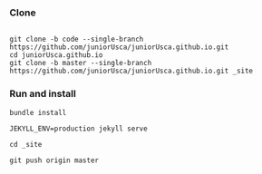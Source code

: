 ### Clone

```

git clone -b code --single-branch https://github.com/juniorUsca/juniorUsca.github.io.git
cd juniorUsca.github.io
git clone -b master --single-branch https://github.com/juniorUsca/juniorUsca.github.io.git _site

```

### Run and install

```bundle install```

```JEKYLL_ENV=production jekyll serve```

```cd _site```

```git push origin master```

